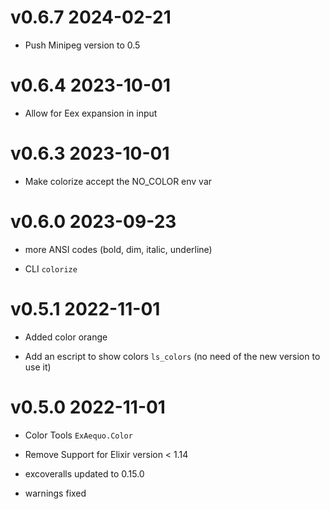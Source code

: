 # v0.6.7 2024-02-21

- Push Minipeg version to 0.5

# v0.6.4 2023-10-01


- Allow for Eex expansion in input

# v0.6.3 2023-10-01

- Make colorize accept the NO_COLOR env var

# v0.6.0 2023-09-23

- more ANSI codes (bold, dim, italic, underline)

- CLI `colorize`

# v0.5.1 2022-11-01

- Added color orange

- Add an escript to show colors `ls_colors` (no need of the new version to use it)

# v0.5.0 2022-11-01

- Color Tools `ExAequo.Color`

- Remove Support for Elixir version < 1.14

- excoveralls updated to 0.15.0

- warnings fixed
